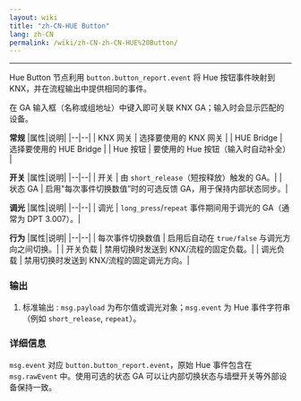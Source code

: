 ```yaml
---
layout: wiki
title: "zh-CN-HUE Button"
lang: zh-CN
permalink: /wiki/zh-CN-zh-CN-HUE%20Button/
---
```

---

<p>Hue Button 节点利用 <code>button.button_report.event</code> 将 Hue 按钮事件映射到 KNX，并在流程输出中提供相同的事件。</p>

在 GA 输入框（名称或组地址）中键入即可关联 KNX GA；输入时会显示匹配的设备。

**常规**
|属性|说明|
|--|--|
| KNX 网关 | 选择要使用的 KNX 网关 |
| HUE Bridge | 选择要使用的 HUE Bridge |
| Hue 按钮 | 要使用的 Hue 按钮（输入时自动补全） |

**开关**
|属性|说明|
|--|--|
| 开关 | 由 <code>short\_release</code>（短按释放）触发的 GA。|
| 状态 GA | 启用"每次事件切换数值”时的可选反馈 GA，用于保持内部状态同步。|

**调光**
|属性|说明|
|--|--|
| 调光 | <code>long\_press</code>/<code>repeat</code> 事件期间用于调光的 GA（通常为 DPT 3.007）。|

**行为**
|属性|说明|
|--|--|
| 每次事件切换数值 | 启用后自动在 <code>true/false</code> 与调光方向之间切换。|
| 开关负载 | 禁用切换时发送到 KNX/流程的固定负载。|
| 调光负载 | 禁用切换时发送到 KNX/流程的固定调光方向。|

### 输出

1. 标准输出
: `msg.payload` 为布尔值或调光对象；`msg.event` 为 Hue 事件字符串（例如 `short_release`, `repeat`）。

### 详细信息

`msg.event` 对应 `button.button_report.event`，原始 Hue 事件包含在 `msg.rawEvent` 中。使用可选的状态 GA 可以让内部切换状态与墙壁开关等外部设备保持一致。
